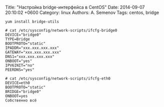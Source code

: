Title: "Настройка bridge-интерфейса в CentOS"
Date: 2014-09-07 20:10:02 +0600
Category: linux
Authors: A. Semenov
Tags: centos, bridge

    yum install bridge-utils

    # cat /etc/sysconfig/network-scripts/ifcfg-bridge0
    DEVICE="bridge0" 
    TYPE=Bridge
    BOOTPROTO="static" 
    IPADDR="xxx.xxx.xxx.xxx" 
    GATEWAY="xxx.xxx.xxx.xxx" 
    DNS1="xxx.xxx.xxx.xxx"
    ONBOOT="yes" 
    IPV6INIT="no" 
    PEERDNS="yes"

    # cat /etc/sysconfig/network-scripts/ifcfg-eth0 
    DEVICE=eth0
    BOOTPROTO="static" 
    BRIDGE="bridge0" 
    ONBOOT=yes
    Собственно всё
